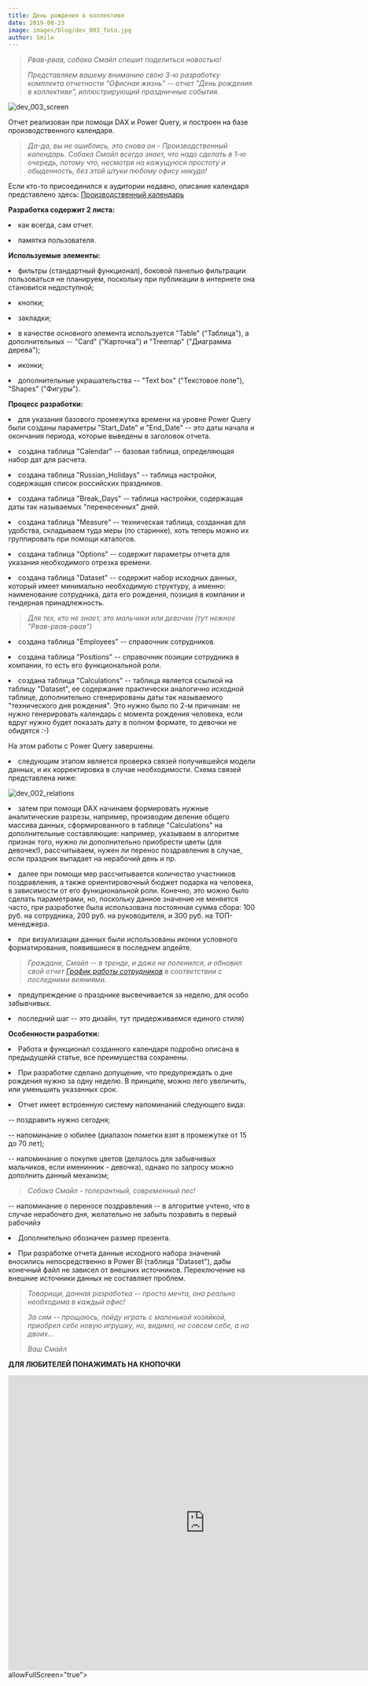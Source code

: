 ```yaml
---
title: День рождения в коллективе
date: 2019-08-23
image: images/blog/dev_003_foto.jpg
author: Smile
---
```


> *Рвав-рвав, собака Смайл спешит поделиться новостью!*
>
> *Представляем вашему вниманию свою 3-ю разработку комплекта отчетности "Офисная жизнь" -- отчет "День рождения в коллективе", иллюстрирующий праздничные события.*
>

![dev_003_screen](https://kkadikin.ru/images/blog/dev_003_screen.jpg)

Отчет реализован при помощи DAX и Power Query, и построен на базе производственного календаря.

> *Да-да, вы не ошиблись, это снова он - Производственный календарь. Собака Смайл всегда знает, что надо сделать в 1-ю очередь, потому что, несмотря на кажущуюся простоту и обыденность, без этой штуки любому офису никуда!*

Если кто-то присоединился к аудитории недавно, описание календаря представлено здесь:
[Производственный календарь](https://kkadikin.ru/ru/blog/development_ru/dev_001/)


**Разработка содержит 2 листа:**

**<li>** как всегда, сам отчет.

**<li>** памятка пользователя.

**Используемые элементы:**

**<li>** фильтры (стандартный функционал), боковой панелью фильтрации пользоваться не планируем, поскольку при публикации в интернете она становится недоступной;

**<li>** кнопки;

**<li>** закладки;

**<li>** в качестве основного элемента используется "Table" ("Таблица"), а дополнительных -- "Card" ("Карточка") и "Treemap" ("Диаграмма дерева");

**<li>** иконки;

**<li>** дополнительные украшательства -- "Text box" ("Текстовое поле"), "Shapes" ("Фигуры").

**Процесс разработки:**

**<li>** для указания базового промежутка времени на уровне Power Query были созданы параметры "Start_Date" и "End_Date"  -- это даты начала и окончания периода, которые выведены в заголовок отчета.

**<li>** создана таблица "Calendar" -- базовая таблица, определяющая набор дат для расчета.

**<li>** создана таблица "Russian_Holidays" -- таблица настройки, содержащая список российских праздников.

**<li>** создана таблица "Break_Days" -- таблица настройки, содержащая даты так называемых "перенесенных" дней.

**<li>** создана таблица "Measure" -- техническая таблица, созданная для удобства, складываем туда меры (по старинке), хоть теперь можно их группировать при  помощи каталогов.

**<li>** создана таблица "Options" -- содержит параметры отчета для указания необходимого отрезка времени.

**<li>** создана таблица "Dataset" -- содержит набор исходных данных, который имеет минимально необходимую структуру, а именно: наименование сотрудника, дата его рождения, позиция в компании и гендерная принадлежность.

> *Для тех, кто не знает, это мальчики или девочки (тут нежное "Рвав-рвав-рвав")*

**<li>** создана таблица "Employees" -- справочник сотрудников.

**<li>** создана таблица "Positions" -- справочник позиции сотрудника в компании, то есть его функциональной роли.

**<li>** создана таблица "Calculations" -- таблица является ссылкой на таблицу "Dataset", ее содержание практически аналогично исходной таблице, дополнительно сгенерированы даты так называемого "технического дня рождения". Это нужно было по 2-м причинам: не нужно генерировать календарь с момента рождения человека, если вдруг нужно будет показать дату в полном формате, то девочки не обидятся :-)

На этом работы с Power Query завершены. 

**<li>** следующим этапом является проверка связей получившейся модели данных, и их корректировка в случае необходимости. Схема связей представлена ниже:

![dev_002_relations](https://kkadikin.ru/images/blog/dev_002_relations.jpg)

**<li>** затем при помощи DAX начинаем формировать нужные аналитические разрезы, например, производим деление общего массива данных, сформированного в таблице "Calculations" на дополнительные составляющие: например, указываем в алгоритме признак того, нужно ли дополнительно приобрести цветы (для девочек!), рассчитываем, нужен ли перенос поздравления в случае, если праздник выпадает на нерабочий день и пр.

**<li>** далее при помощи мер рассчитывается количество участников поздравления, а также ориентировочный бюджет подарка на человека, в зависимости от его функциональной роли. Конечно, это можно было сделать параметрами, но, поскольку данное значение не меняется часто, при разработке была использована постоянная сумма сбора: 100 руб. на сотрудника, 200 руб. на руководителя, и 300 руб. на ТОП-менеджера.

**<li>** при визуализации данных были использованы иконки условного форматирования, появившиеся в последнем апдейте. 

> *Граждане, Смайл -- в тренде, и даже не поленился, и обновил свой отчет [График работы сотрудников](https://kkadikin.ru/images/blog/dev_002_screen.jpg) в соответствии с последними веяниями.*

**<li>** предупреждение о празднике высвечивается за неделю, для особо забывчивых.

**<li>** последний шаг -- это дизайн, тут придерживаемся единого стиля)

**Особенности разработки:**

**<li>** Работа и функционал созданного календаря подробно описана в предыдущейй статье, все преимущества сохранены.

**<li>** При разработке сделано допущение, что предупреждать о дне рождения нужно за одну неделю. В принципе, можно лего увеличить, или уменьшить указанных срок.

**<li>** Отчет имеет встроенную систему напоминаний следующего вида:

-- поздравить нужно сегодня;

-- напоминание о юбилее (диапазон пометки взят в промежутке от 15 до 70 лет);

-- напоминание о покупке цветов (делалось для забывчивых мальчиков, если именинник - девочка), однако по запросу можно дополнить данный механизм;

> *Собака Смайл - толерантный, современный пес!*

-- напоминание о переносе поздравления -- в алгоритме учтено, что в случае нерабочего дня, желательно не забыть позравить в первый рабочийэ

**<li>** Дополнительно обозначен размер презента.

**<li>** При разработке отчета данные исходного набора значений вносились непосредственно в Power BI (таблица "Dataset"), дабы конечный файл не зависел от внешних источников. Переключение на внешние источники данных не составляет проблем.

> *Товарищи, данная разработка -- просто мечта, она реально необходима в каждый офис!*
>
> *За сим -- прощаюсь, пойду играть с маленькой хозяйкой, приобрел себе новую игрушку, но, видимо, не совсем себе, а на двоих...*
>
> *Ваш Смайл*

**ДЛЯ ЛЮБИТЕЛЕЙ ПОНАЖИМАТЬ НА КНОПОЧКИ**

<iframe width="800" height="600" src="https://app.powerbi.com/view?r=eyJrIjoiMTdiZjcxZDQtOWExZi00ZDQ3LWEyOTEtNWYyOTQ1MDA2ZjM1IiwidCI6IjE4YjFiOTZhLTk0MTQtNDE3MC1iNmNhLTZkODU3NTJlNTZmOCIsImMiOjZ9" frameborder="0" allowFullScreen="true"></iframe>allowFullScreen="true"></iframe>